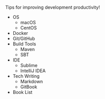 Tips for improving development productivity!

* OS
  * macOS
  * CentOS
* Docker
* Git/GitHub
* Build Tools
  * Maven
  * SBT
* IDE
  * Sublime
  * IntelliJ IDEA
* Tech Writing
  * Markdown
  * GitBook
* Book List
